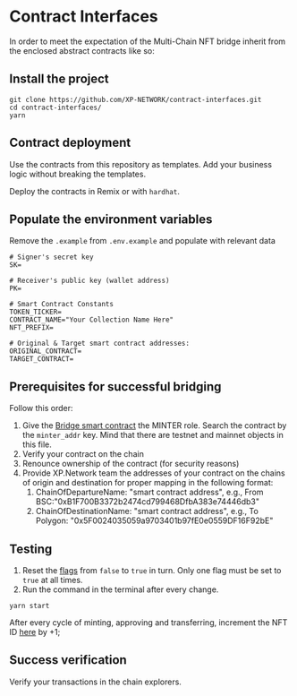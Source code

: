 # Contract Interfaces

In order to meet the expectation of the Multi-Chain NFT bridge inherit from the enclosed abstract contracts like so:

## Install the project
```
git clone https://github.com/XP-NETWORK/contract-interfaces.git
cd contract-interfaces/
yarn
```

## Contract deployment
Use the contracts from this repository as templates. Add your business logic without breaking the templates.

Deploy the contracts in Remix or with `hardhat`.

## Populate the environment variables
Remove the `.example` from `.env.example` and populate with relevant data
```
# Signer's secret key
SK=

# Receiver's public key (wallet address)
PK=

# Smart Contract Constants
TOKEN_TICKER=
CONTRACT_NAME="Your Collection Name Here"
NFT_PREFIX=

# Original & Target smart contract addresses:
ORIGINAL_CONTRACT=
TARGET_CONTRACT=
```

## Prerequisites for successful bridging

Follow this order:
1. Give the [Bridge smart contract](https://github.com/XP-NETWORK/xpjs/blob/secretjs/src/factory/factories.ts) the MINTER role. Search the contract by the `minter_addr` key. Mind that there are testnet and mainnet objects in this file.
2. Verify your contract on the chain
3. Renounce ownership of the contract (for security reasons)
4. Provide XP.Network team the addresses of your contract on the chains of origin and destination for proper mapping in the following format:
   1. ChainOfDepartureName: "smart contract address", e.g., From BSC:"0xB1F700B3372b2474cd799468DfbA383e74446db3"
   2. ChainOfDestinationName: "smart contract address", e.g., To Polygon: "0x5F0024035059a9703401b97fE0e0559DF16F92bE"

## Testing
1. Reset the [flags](https://github.com/XP-NETWORK/contract-interfaces/blob/master/src/index.ts#L62-L64) from `false` to `true` in turn. Only one flag must be set to `true` at all times.
2. Run the command in the terminal after every change.
```
yarn start
```
After every cycle of minting, approving and transferring, increment the NFT ID [here](https://github.com/XP-NETWORK/contract-interfaces/blob/master/src/index.ts#L31) by +1;

## Success verification
Verify your transactions in the chain explorers.